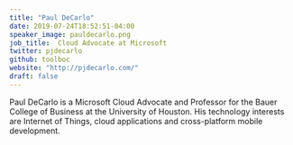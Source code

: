 ```yaml
---
title: "Paul DeCarlo"
date: 2019-07-24T18:52:51-04:00
speaker_image: pauldecarlo.png
job_title:  Cloud Advocate at Microsoft
twitter: pjdecarlo
github: toolboc
website: "http://pjdecarlo.com/"
draft: false
---
```


Paul DeCarlo is a Microsoft Cloud Advocate and Professor for the Bauer College of Business at the University of Houston. His technology interests are Internet of Things, cloud applications and cross-platform mobile development.